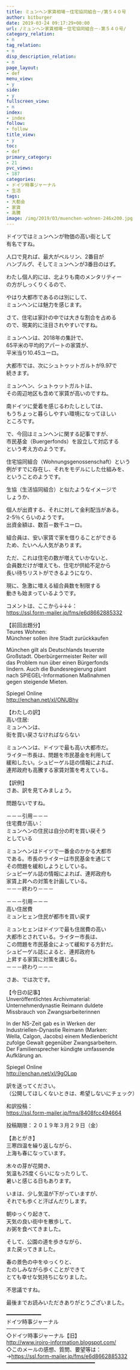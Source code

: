 ```yaml
---
title: ミュンヘン家賃相場－住宅協同組合－/第５４０号
author: bitburger
date: 2019-03-24 09:17:29+00:00
url: /ミュンヘン家賃相場－住宅協同組合－-第５４０号/
category_relation:
- n
tag_relation:
- n
disp_description_relation:
- n
page_layout:
- def
menu_view:
- y
side:
- y
fullscreen_view:
- n
index:
- index
follow:
- follow
title_view:
- y
toc:
- def
primary_category:
- 21
pvc_views:
- 187
categories:
- ドイツ時事ジャーナル
- 生活
tags:
- 大都会
- 家賃
- 高騰
image: /img/2019/03/muenchen-wohnen-246x200.jpg
---
```

ドイツではミュンヘンが物価の高い街として  
有名ですね。  
  
人口で見れば、最大がベルリン、2番目が  
ハンブルグ、そしてミュンヘンが3番目のはず。  
  
わたし個人的には、北よりも南のメンタリティー  
の方がしっくりくるので、  
  
やはり大都市であるのは別にして、  
ミュンヘンには魅力を感じます。

さて、住宅は家計の中では大きな割合を占める  
ので、現実的に注目されやすいですね。  
  
ミュンヘンは、2018年の集計で、  
65平米の平均的アパートの家賃が、  
平米当り10.45ユーロ。  
  
大都市では、次にシュトゥットガルトが9.97で  
続きます。  
  
ミュンヘン、シュトゥットガルトは、  
その周辺地区も含めて家賃が高いのですね。  
  
南ドイツに愛着を感じるわたしとしては、  
もうちょっと暮らしやすい環境になってほしい  
ところです。

で、今回はミュンヘンに関する記事ですが、  
市民基金（Buergerfonds）を設立して対応する  
という考え方のようです。  
  
住宅協同組合（Wohnungsgenossenschaft）という  
例がすでに存在し、それをモデルにした仕組みを、  
ということのようです。  
  
生協（生活協同組合）と似たようなイメージで  
しょうか、  
  
個人が出資する、それに対して金利配当がある。  
2-5％くらいのようです。  
出資金額は、数百－数千ユーロ。  
  
組合員は、安い家賃で家を借りることができる  
ため、たいへん人気があります。

ただ、これは住宅の数が増えていかないと、  
会員数だけが増えても、住宅が供給不足から  
長い待ちリストができるようになり、  
  
現に、急激に増える組合員数を制限する  
動きも始まっているようです。

コメントは、ここから↓↓↓：  
<a rel="noopener" href="https://ssl.form-mailer.jp/fms/e6d8662885332" target="_blank">https://ssl.form-mailer.jp/fms/e6d8662885332</a>

【前回出題分】  
Teures Wohnen:  
Münchner sollen ihre Stadt zurückkaufen  
  
München gilt als Deutschlands teuerste  
Großstadt. Oberbürgermeister Reiter will  
das Problem nun über einen Bürgerfonds  
lindern. Auch die Bundesregierung plant  
nach SPIEGEL-Informationen Maßnahmen  
gegen steigende Mieten.  
  
Spiegel Online  
<a rel="noopener" href="http://enchan.net/xl/ONUBhy" target="_blank">http://enchan.net/xl/ONUBhy</a>

【わたしの訳】  
高い住居:  
ミュンヘンは、  
街を買い戻さなければならない  
  
ミュンヘンは、ドイツで最も高い大都市だ。  
ライター市長は、問題を市民基金を利用して  
緩和したい。シュピーゲル誌の情報によれば、  
連邦政府も高騰する家賃対策を考えている。

【訳例】  
さあ、訳を見てみましょう。  
  
問題ないですね。

－－－引用－－－  
住宅費が高い：  
ミュンヘンの住民は自分の町を買い戻そう  
としている  
  
ミュンヘンはドイツで一番金のかかる大都市  
である。市長のライターは市民基金を通じて  
その問題を緩和しようとしている。  
シュピーゲル誌の情報によれば、連邦政府も  
家賃上昇への対策を計画している。  
－－－終わり－－－

－－－引用－－－  
高い住居費  
ミュンヒェン住民が都市を買い戻す  
  
ミュンヒェンはドイツで最も住居費の高い  
大都市とされている。ライター市長は、  
この問題を市民基金によって緩和する方針だ。  
シュピーゲル誌によると、連邦政府も  
上昇する家賃に対策を講じる。  
－－－終わり－－－

さあ、では次です。  
  
【今日の記事】  
Unveröffentlichtes Archivmaterial:  
Unternehmerdynastie Reimann duldete  
Missbrauch von Zwangsarbeiterinnen  
  
In der NS-Zeit gab es in Werken der  
Industriellen-Dynastie Reimann (Marken:  
Wella, Calgon, Jacobs) einem Medienbericht  
zufolge Gewalt gegenüber Zwangsarbeitern.  
Der Familiensprecher kündigte umfassende  
Aufklärung an.  
  
Spiegel Online  
<a rel="noopener" href="http://enchan.net/xl/9gOLqp" target="_blank">http://enchan.net/xl/9gOLqp</a>

訳を送ってください。  
（公開してほしくないときは、希望しないにチェック）  
  
和訳投稿：  
 <a rel="noopener" href="https://ssl.form-mailer.jp/fms/8408fcc494664" target="_blank">https://ssl.form-mailer.jp/fms/8408fcc494664</a>  
  
投稿期限：２０１９年３月２９日（金）

【あとがき】  
三寒四温を繰り返しながら、  
上海も春になっています。  
  
木々の芽が花開き、  
気温も25度くらいになったりして、  
暑いと感じる日もあります。  
  
いまは、少し気温が下がっていますが、  
それでも歩くと汗ばんだりします。  
  
朝ゆっくり起きて、  
天気の良い街中を散歩して、  
お粥を食べてきました。  
  
そして、公園の道を歩きながら、  
また戻ってきました。  
  
春の景色の中をゆっくりと、  
たのしみながら歩くことができて  
とても幸せな気持ちになりました。  
  
不思議ですね。  
  
最後までお読みいただきありがとうございました。

━━━━━━━━━━━  
ドイツ時事ジャーナル  
───────────  
◇ドイツ時事ジャーナル【旧】  
<a rel="noopener" href="http://www.iroiro-information.blogspot.com/" target="_blank">http://www.iroiro-information.blogspot.com/</a>  
◇このメールの感想、質問、要望等は：  
-><a rel="noopener" href="https://ssl.form-mailer.jp/fms/e6d8662885332" target="_blank">https://ssl.form-mailer.jp/fms/e6d8662885332</a>  
━━━━━━━━━━━━━━━━━━━━━━━━━━━━
